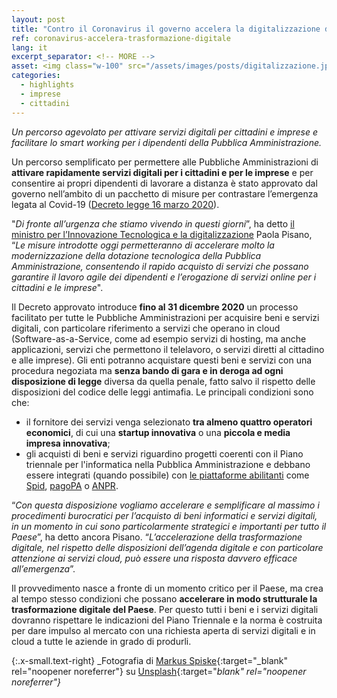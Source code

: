 ```yaml
---
layout: post
title: "Contro il Coronavirus il governo accelera la digitalizzazione della Pubblica Amministrazione (e coinvolge le startup)" 
ref: coronavirus-accelera-trasformazione-digitale
lang: it
excerpt_separator: <!-- MORE -->
asset: <img class="w-100" src="/assets/images/posts/digitalizzazione.jpg" alt="Smart working per i dipendenti pubblici"/>
categories:
  - highlights
  - imprese
  - cittadini
---
```


_Un percorso agevolato per attivare servizi digitali per cittadini e imprese e facilitare lo smart working per i dipendenti della Pubblica Amministrazione._

<!-- MORE -->

Un percorso semplificato per permettere alle Pubbliche Amministrazioni di **attivare rapidamente servizi digitali per i cittadini e per le imprese** e per consentire ai propri dipendenti di lavorare a distanza è stato approvato dal governo nell’ambito di un pacchetto di misure per contrastare l’emergenza legata al Covid-19 ([Decreto legge 16 marzo 2020](https://www.gazzettaufficiale.it/eli/id/2020/03/17/20G00034/sg)). 

"_Di fronte all’urgenza che stiamo vivendo in questi giorni_”, ha detto [il ministro per l’Innovazione Tecnologica e la digitalizzazione](https://innovazione.gov.it/it/chi-siamo/ministro/) Paola Pisano, “_Le misure introdotte oggi permetteranno di accelerare molto la modernizzazione della dotazione tecnologica della Pubblica Amministrazione, consentendo il rapido acquisto di servizi che possano garantire il lavoro agile dei dipendenti e l’erogazione di servizi online per i cittadini e le imprese_". 

Il Decreto approvato introduce **fino al 31 dicembre 2020** un processo facilitato per tutte le Pubbliche Amministrazioni per acquisire beni e servizi digitali, con particolare riferimento a servizi che operano in cloud (Software-as-a-Service, come ad esempio servizi di hosting, ma anche applicazioni, servizi che permettono il telelavoro, o servizi diretti al cittadino e alle imprese). Gli enti potranno acquistare questi beni e servizi con una procedura negoziata ma **senza bando di gara e in deroga ad ogni disposizione di legge** diversa da quella penale, fatto salvo il rispetto delle disposizioni del codice delle leggi antimafia. Le principali condizioni sono che: 

- il fornitore dei servizi venga selezionato **tra almeno quattro operatori economici**, di cui una **startup innovativa** o una **piccola e media impresa innovativa**;
- gli acquisti di beni e servizi riguardino progetti coerenti con il Piano triennale per l'informatica nella Pubblica Amministrazione e debbano essere integrati (quando possibile) con [le piattaforme abilitanti](https://docs.italia.it/italia/piano-triennale-ict/pianotriennale-ict-doc/it/2019-2021/06_piattaforme.html) come [Spid](https://innovazione.gov.it/it/progetti/spid/), [pagoPA](https://innovazione.gov.it/it/progetti/pagopa/) o [ANPR](https://innovazione.gov.it/it/progetti/anpr/).

“_Con questa disposizione vogliamo accelerare e semplificare al massimo i procedimenti burocratici per l’acquisto di beni informatici e servizi digitali, in un momento in cui sono particolarmente strategici e importanti per tutto il Paese_”, ha detto ancora Pisano. “_L’accelerazione della trasformazione digitale, nel rispetto delle disposizioni dell’agenda digitale e con particolare attenzione ai servizi cloud, può essere una risposta davvero efficace all’emergenza_”. 

Il provvedimento nasce a fronte di un momento critico per il Paese, ma crea al tempo stesso condizioni che possano **accelerare in modo strutturale la trasformazione digitale del Paese**. Per questo tutti i beni e i servizi digitali dovranno rispettare le indicazioni del Piano Triennale e la norma è costruita per dare impulso al mercato con una richiesta aperta di servizi digitali e in cloud a tutte le aziende in grado di produrli. 


{:.x-small.text-right}
_Fotografia di [Markus Spiske](https://unsplash.com/@markusspiske?utm_source=unsplash&utm_medium=referral&utm_content=creditCopyText){:target="_blank" rel="noopener noreferrer"} su [Unsplash](https://unsplash.com/s/photos/smart-working?utm_source=unsplash&utm_medium=referral&utm_content=creditCopyText){:target="_blank" rel="noopener noreferrer"}_
